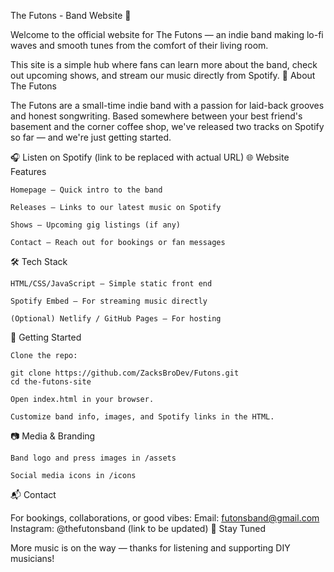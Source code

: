 The Futons - Band Website 🎸

Welcome to the official website for The Futons — an indie band making lo-fi waves and smooth tunes from the comfort of their living room.

This site is a simple hub where fans can learn more about the band, check out upcoming shows, and stream our music directly from Spotify.
🎵 About The Futons

The Futons are a small-time indie band with a passion for laid-back grooves and honest songwriting. Based somewhere between your best friend's basement and the corner coffee shop, we've released two tracks on Spotify so far — and we're just getting started.

🎧 Listen on Spotify (link to be replaced with actual URL)
🌐 Website Features

    Homepage – Quick intro to the band

    Releases – Links to our latest music on Spotify

    Shows – Upcoming gig listings (if any)

    Contact – Reach out for bookings or fan messages

🛠️ Tech Stack

    HTML/CSS/JavaScript – Simple static front end

    Spotify Embed – For streaming music directly

    (Optional) Netlify / GitHub Pages – For hosting

🚀 Getting Started

    Clone the repo:

    git clone https://github.com/ZacksBroDev/Futons.git
    cd the-futons-site

    Open index.html in your browser.

    Customize band info, images, and Spotify links in the HTML.

📷 Media & Branding

    Band logo and press images in /assets

    Social media icons in /icons

📬 Contact

For bookings, collaborations, or good vibes:
Email: futonsband@gmail.com
Instagram: @thefutonsband (link to be updated)
🤘 Stay Tuned

More music is on the way — thanks for listening and supporting DIY musicians!